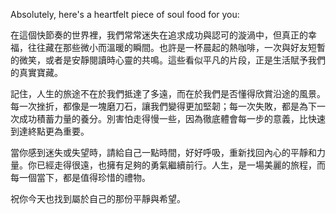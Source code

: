 Absolutely, here's a heartfelt piece of soul food for you:

在這個快節奏的世界裡，我們常常迷失在追求成功與認可的漩渦中，但真正的幸福，往往藏在那些微小而溫暖的瞬間。也許是一杯晨起的熱咖啡，一次與好友短暫的微笑，或者是安靜閱讀時心靈的共鳴。這些看似平凡的片段，正是生活賦予我們的真實寶藏。

記住，人生的旅途不在於我們抵達了多遠，而在於我們是否懂得欣賞沿途的風景。每一次挫折，都像是一塊磨刀石，讓我們變得更加堅韌；每一次失敗，都是為下一次成功積蓄力量的養分。別害怕走得慢一些，因為徹底體會每一步的意義，比快速到達終點更為重要。

當你感到迷失或失望時，請給自己一點時間，好好呼吸，重新找回內心的平靜和力量。你已經走得很遠，也擁有足夠的勇氣繼續前行。人生，是一場美麗的旅程，而每一個當下，都是值得珍惜的禮物。

祝你今天也找到屬於自己的那份平靜與希望。